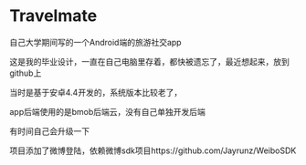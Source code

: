 # Travelmate
自己大学期间写的一个Android端的旅游社交app

这是我的毕业设计，一直在自己电脑里存着，都快被遗忘了，最近想起来，放到github上

当时是基于安卓4.4开发的，系统版本比较老了，

app后端使用的是bmob后端云，没有自己单独开发后端

有时间自己会升级一下

项目添加了微博登陆，依赖微博sdk项目https://github.com/Jayrunz/WeiboSDK
